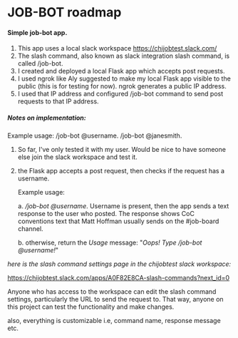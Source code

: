# JOB-BOT roadmap


#### Simple job-bot app.
1. This app uses a local slack workspace https://chijobtest.slack.com/
2. The slash command, also known as slack integration slash command, is called /job-bot. 
3. I created and deployed a local Flask app which accepts post requests. 
4. I used ngrok like Aly suggested to make my local Flask app visible to the public (this is for testing for now). ngrok generates a public IP address. 
5. I used that IP address and configured /job-bot command to send post requests to that IP address. 


##### Notes on implementation: 
Example usage: /job-bot @username. /job-bot @janesmith. 
1. So far, I've only tested it with my user. Would be nice to have someone else join the slack workspace and test it. 
2. the Flask app accepts a post request, then checks if the request has a username. 
    
    Example usage: 
    
    a. _/job-bot @username_. Username is present, then the app sends a text response to the user who posted. The response shows CoC conventions text that Matt Hoffman usually sends on the #job-board channel. 
    
    b. otherwise, return the _Usage_ message: "_Oops! Type /job-bot @username!_"


_here is the slash command settings page in the chijobtest slack workspace:_

https://chijobtest.slack.com/apps/A0F82E8CA-slash-commands?next_id=0

Anyone who has access to the workspace can edit the slash command settings, particularly the URL to send the request to. That way, anyone on this project can test the functionality and make changes. 

also, everything is customizable i.e, command name, response message etc. 
